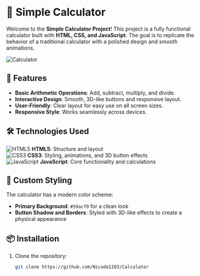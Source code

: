 # 📱 Simple Calculator

Welcome to the **Simple Calculator Project**! This project is a fully functional calculator built with **HTML, CSS, and JavaScript**. The goal is to replicate the behavior of a traditional calculator with a polished design and smooth animations.

![Calculator](https://link-to-your-calculator-screenshot.png) <!-- Asegúrate de reemplazar esto con un enlace a una captura de pantalla de tu calculadora -->

## 🚀 Features
- **Basic Arithmetic Operations**: Add, subtract, multiply, and divide.
- **Interactive Design**: Smooth, 3D-like buttons and responsive layout.
- **User-Friendly**: Clear layout for easy use on all screen sizes.
- **Responsive Style**: Works seamlessly across devices.

## 🛠️ Technologies Used
![HTML5](https://upload.wikimedia.org/wikipedia/commons/thumb/9/99/HTML5_logo_and_wordmark.svg/1200px-HTML5_logo_and_wordmark.svg.png) **HTML5**: Structure and layout  
![CSS3](https://upload.wikimedia.org/wikipedia/commons/thumb/3/3c/CSS3_logo_and_wordmark.svg/1200px-CSS3_logo_and_wordmark.svg.png) **CSS3**: Styling, animations, and 3D button effects  
![JavaScript](https://upload.wikimedia.org/wikipedia/commons/thumb/9/9e/JavaScript-logo.png/640px-JavaScript-logo.png) **JavaScript**: Core functionality and calculations  

## 🎨 Custom Styling
The calculator has a modern color scheme:
- **Primary Background**: `#59acf0` for a clean look
- **Button Shadow and Borders**: Styled with 3D-like effects to create a physical appearance

## 📦 Installation
1. Clone the repository:
   ```bash
   git clone https://github.com/Nicode1203/Calculator
